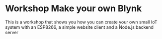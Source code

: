 # Workshop Make your own Blynk
This is a workshop that shows you how you can create your own small IoT system with an ESP8266, a simple website client and a Node.js backend server
